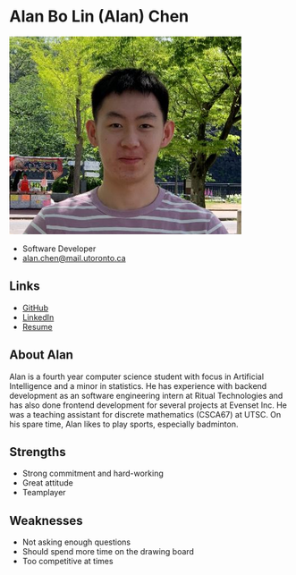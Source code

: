 # Alan Bo Lin (Alan) Chen

![Alan Chen Profile](./alan.jpg)

- Software Developer
- alan.chen@mail.utoronto.ca

## Links

- [GitHub](https://github.com/chenala)
- [LinkedIn](https://www.linkedin.com/in/chenala/)
- [Resume](https://learnsoftware.engineering/profiles/140)

## About Alan

Alan is a fourth year computer science student with focus in Artificial Intelligence and a minor in statistics. He has experience with backend development as an software engineering intern at Ritual Technologies and has also done frontend development for several projects at Evenset Inc. He was a teaching assistant for discrete mathematics (CSCA67) at UTSC. On his spare time, Alan likes to play sports, especially badminton. 

## Strengths

- Strong commitment and hard-working
- Great attitude
- Teamplayer

## Weaknesses

- Not asking enough questions
- Should spend more time on the drawing board
- Too competitive at times
